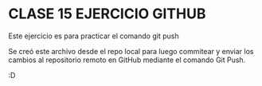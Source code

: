 # CLASE 15 EJERCICIO GITHUB

Este ejercicio es para practicar el comando git push

Se creó este archivo desde el repo local para luego commitear y enviar los cambios
al repositorio remoto en GitHub mediante el comando Git Push.

:D